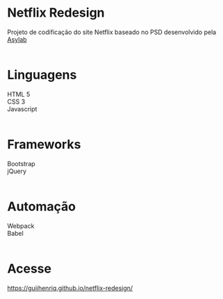 # Netflix Redesign
Projeto de codificação do site Netflix baseado no PSD desenvolvido pela <a href="https://www.asylab.com/single-post/2018/06/04/Redesign-Concept-Netflix-Website" target="_blank">Asylab</a><br><br>
# Linguagens
HTML 5<br>
CSS 3<br>
Javascript
<br><br>
# Frameworks
Bootstrap<br>
jQuery
<br><br>
# Automação
Webpack<br>
Babel
<br><br>
# Acesse
<a href="https://guiihenriq.github.io/netflix-redesign/" target="_blank">https://guiihenriq.github.io/netflix-redesign/</a>
